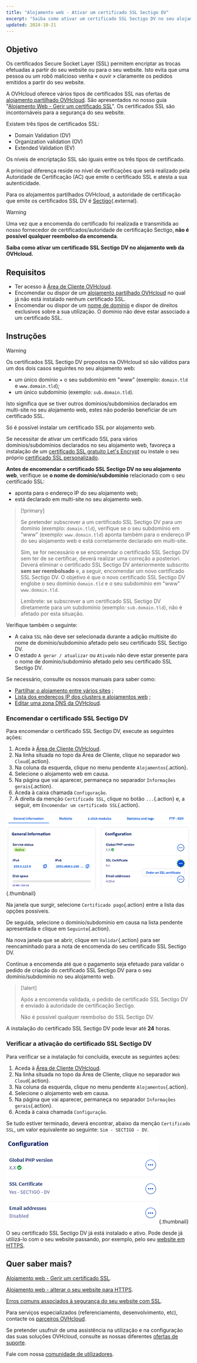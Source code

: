 ```yaml
---
title: "Alojamento web - Ativar um certificado SSL Sectigo DV"
excerpt: "Saiba como ativar um certificado SSL Sectigo DV no seu alojamento Web OVHcloud"
updated: 2024-10-21
---
```


## Objetivo

Os certificados Secure Socket Layer (SSL) permitem encriptar as trocas efetuadas a partir do seu website ou para o seu website. Isto evita que uma pessoa ou um robô malicioso venha « ouvir » claramente os pedidos emitidos a partir do seu website.

A OVHcloud oferece vários tipos de certificados SSL nas ofertas de [alojamento partilhado OVHcloud](/links/web/hosting). São apresentados no nosso guia "[Alojamento Web - Gerir um certificado SSL](/pages/web_cloud/web_hosting/ssl_on_webhosting)". Os certificados SSL são incontornáveis para a segurança do seu website.

Existem três tipos de certificados SSL:

- Domain Validation (DV)
- Organization validation (OV)
- Extended Validation (EV)

Os níveis de encriptação SSL são iguais entre os três tipos de certificado.

A principal diferença reside no nível de verificações que será realizado pela Autoridade de Certificação (AC) que emite o certificado SSL e atesta a sua autenticidade.

Para os alojamentos partilhados OVHcloud, a autoridade de certificação que emite os certificados SSL DV é [Sectigo](https://sectigostore.com){.external}.

> [!warning]
>
> Uma vez que a encomenda do certificado foi realizada e transmitida ao nosso fornecedor de certificados/autoridade de certificação Sectigo, **não é possível qualquer reembolso da encomenda**.
>

**Saiba como ativar um certificado SSL Sectigo DV no alojamento web da OVHcloud.**

## Requisitos

- Ter acesso à [Área de Cliente OVHcloud](/links/manager).
- Encomendar ou dispor de um [alojamento partilhado OVHcloud](/links/web/hosting) no qual já não está instalado nenhum certificado SSL.
- Encomendar ou dispor de um [nome de domínio](/links/web/domains) e dispor de direitos exclusivos sobre a sua utilização. O domínio não deve estar associado a um certificado SSL.

## Instruções

> [!warning]
>
> Os certificados SSL Sectigo DV propostos na OVHcloud só são válidos para um dos dois casos seguintes no seu alojamento web:
>
> - um único domínio + o seu subdomínio em "www" (exemplo: `domain.tld` e `www.domain.tld`);
> - um único subdomínio (exemplo: `sub.domain.tld`).
>
> Isto significa que se tiver outros domínios/subdomínios declarados em multi-site no seu alojamento web, estes não poderão beneficiar de um certificado SSL.
>
> Só é possível instalar um certificado SSL por alojamento web.
>
> Se necessitar de ativar um certificado SSL para vários domínios/subdomínios declarados no seu alojamento web, favoreça a instalação de um [certificado SSL gratuito Let's Encrypt](/links/web/hosting-options-ssl) ou instale o seu próprio [certificado SSL personalizado](/pages/web_cloud/web_hosting/ssl_custom).

**Antes de encomendar o certificado SSL Sectigo DV no seu alojamento web**, verifique se **o nome de domínio/subdomínio** relacionado com o seu certificado SSL:

- aponta para o endereço IP do seu alojamento web;
- está declarado em multi-site no seu alojamento web.

> [!primary]
>
> Se pretender subscrever a um certificado SSL Sectigo DV para um domínio (exemplo: `domain.tld`), verifique se o seu subdomínio em "www" (exemplo: `www.domain.tld`) aponta também para o endereço IP do seu alojamento web e está corretamente declarado em multi-site.
>
> Sim, se for necessário e se encomendar o certificado SSL Sectigo DV sem ter de se certificar, deverá realizar uma correção a posteriori. Deverá eliminar o certificado SSL Sectigo DV anteriormente subscrito **sem ser reembolsado** e, a seguir, encomendar um novo certificado SSL Sectigo DV. O objetivo é que o novo certificado SSL Sectigo DV englobe o seu domínio `domain.tld` e o seu subdomínio em "www" `www.domain.tld`.
>
> Lembrete: se subscrever a um certificado SSL Sectigo DV diretamente para um subdomínio (exemplo: `sub.domain.tld`), não é afetado por esta situação.

Verifique também o seguinte:

- A caixa `SSL` não deve ser selecionada durante a adição multisite do nome de domínio/subdomínio afetado pelo seu certificado SSL Sectigo DV.
- O estado `A gerar / atualizar` ou `Ativado` não deve estar presente para o nome de domínio/subdomínio afetado pelo seu certificado SSL Sectigo DV.

Se necessário, consulte os nossos manuais para saber como:

- [Partilhar o alojamento entre vários sites](/pages/web_cloud/web_hosting/multisites_configure_multisite) ;
- [Lista dos endereços IP dos clusters e alojamentos web](/pages/web_cloud/web_hosting/clusters_and_shared_hosting_IP) ;
- [Editar uma zona DNS da OVHcloud](/pages/web_cloud/domains/dns_zone_edit).

### Encomendar o certificado SSL Sectigo DV

Para encomendar o certificado SSL Sectigo DV, execute as seguintes ações:

1. Aceda à [Área de Cliente OVHcloud](/links/manager).
2. Na linha situada no topo da Área de Cliente, clique no separador `Web Cloud`{.action}.
3. Na coluna da esquerda, clique no menu pendente `Alojamentos`{.action}.
4. Selecione o alojamento web em causa.
5. Na página que vai aparecer, permaneça no separador `Informações gerais`{.action}.
6. Aceda à caixa chamada `Configuração`.
7. À direita da menção `Certificado SSL`, clique no botão `...`{.action} e, a seguir, em `Encomendar um certificado SSL`{.action}.

![Order an SSL certificate](/pages/assets/screens/control_panel/product-selection/web-cloud/web-hosting/general-information/order-an-ssl-certificate.png){.thumbnail}

Na janela que surgir, selecione `Certificado pago`{.action} entre a lista das opções possíveis.

De seguida, selecione o domínio/subdomínio em causa na lista pendente apresentada e clique em `Seguinte`{.action}.

Na nova janela que se abrir, clique em `Validar`{.action} para ser reencaminhado para a nota de encomenda do seu certificado SSL Sectigo DV.

Continue a encomenda até que o pagamento seja efetuado para validar o pedido de criação do certificado SSL Sectigo DV para o seu domínio/subdomínio no seu alojamento web.

> [!alert]
>
> Após a encomenda validada, o pedido de certificado SSL Sectigo DV é enviado à autoridade de certificação Sectigo.
>
> Não é possível qualquer reembolso do SSL Sectigo DV.

A instalação do certificado SSL Sectigo DV pode levar até **24** horas.

### Verificar a ativação do certificado SSL Sectigo DV

Para verificar se a instalação foi concluída, execute as seguintes ações:

1. Aceda à [Área de Cliente OVHcloud](/links/manager).
2. Na linha situada no topo da Área de Cliente, clique no separador `Web Cloud`{.action}.
3. Na coluna da esquerda, clique no menu pendente `Alojamentos`{.action}.
4. Selecione o alojamento web em causa.
5. Na página que vai aparecer, permaneça no separador `Informações gerais`{.action}.
6. Aceda à caixa chamada `Configuração`.

Se tudo estiver terminado, deverá encontrar, abaixo da menção `Certificado SSL`, um valor equivalente ao seguinte: `Sim - SECTIGO - DV`.

![SSL Sectigo DV certificate](/pages/assets/screens/control_panel/product-selection/web-cloud/web-hosting/general-information/ssl-certificate-dv-enable.png){.thumbnail}

O seu certificado SSL Sectigo DV já está instalado e ativo. Pode desde já utilizá-lo com o seu website passando, por exemplo, pelo seu [website em HTTPS](/pages/web_cloud/web_hosting/ssl-activate-https-website).

## Quer saber mais? <a name="go-further"></a>

[Alojamento web - Gerir um certificado SSL](/pages/web_cloud/web_hosting/ssl_on_webhosting).

[Alojamento web - alterar o seu website para HTTPS](/pages/web_cloud/web_hosting/ssl-activate-https-website).

[Erros comuns associados à segurança do seu website com SSL](/pages/web_cloud/web_hosting/ssl_avoid_common_pitfalls_of_making_website_secure).

Para serviços especializados (referenciamento, desenvolvimento, etc), contacte os [parceiros OVHcloud](/links/partner).
 
Se pretender usufruir de uma assistência na utilização e na configuração das suas soluções OVHcloud, consulte as nossas diferentes [ofertas de suporte](/links/support).
 
Fale com nossa [comunidade de utilizadores](/links/community).